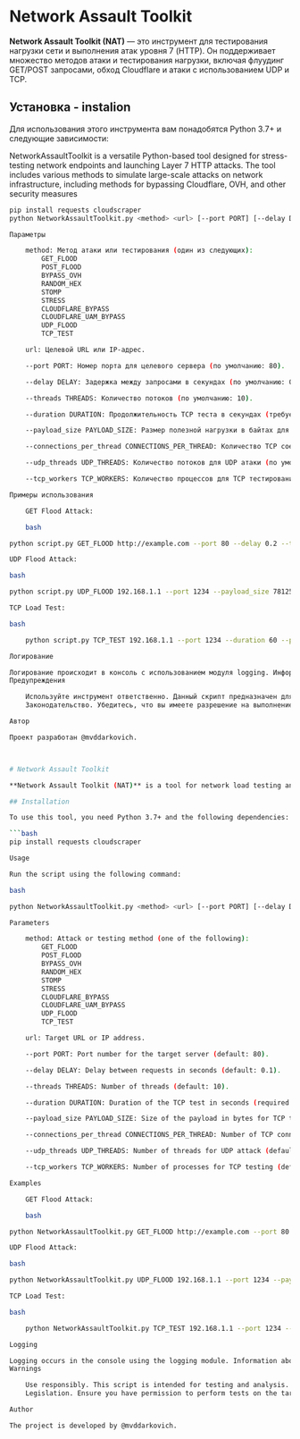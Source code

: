 # Network Assault Toolkit

**Network Assault Toolkit (NAT)** — это инструмент для тестирования нагрузки сети и выполнения атак уровня 7 (HTTP). Он поддерживает множество методов атаки и тестирования нагрузки, включая флуудинг GET/POST запросами, обход Cloudflare и атаки с использованием UDP и TCP.

## Установка - instalion


Для использования этого инструмента вам понадобятся Python 3.7+ и следующие зависимости:

NetworkAssaultToolkit is a versatile Python-based tool designed for stress-testing network endpoints and launching Layer 7 HTTP attacks. The tool includes various methods to simulate large-scale attacks on network infrastructure, including methods for bypassing Cloudflare, OVH, and other security measures

```bash
pip install requests cloudscraper
python NetworkAssaultToolkit.py <method> <url> [--port PORT] [--delay DELAY] [--threads THREADS] [--duration DURATION] [--payload_size PAYLOAD_SIZE] [--connections_per_thread CONNECTIONS_PER_THREAD] [--udp_threads UDP_THREADS] [--tcp_workers TCP_WORKERS]

Параметры

    method: Метод атаки или тестирования (один из следующих):
        GET_FLOOD
        POST_FLOOD
        BYPASS_OVH
        RANDOM_HEX
        STOMP
        STRESS
        CLOUDFLARE_BYPASS
        CLOUDFLARE_UAM_BYPASS
        UDP_FLOOD
        TCP_TEST

    url: Целевой URL или IP-адрес.

    --port PORT: Номер порта для целевого сервера (по умолчанию: 80).

    --delay DELAY: Задержка между запросами в секундах (по умолчанию: 0.1).

    --threads THREADS: Количество потоков (по умолчанию: 10).

    --duration DURATION: Продолжительность TCP теста в секундах (требуется для метода TCP_TEST).

    --payload_size PAYLOAD_SIZE: Размер полезной нагрузки в байтах для TCP теста (требуется для метода TCP_TEST).

    --connections_per_thread CONNECTIONS_PER_THREAD: Количество TCP соединений на поток (по умолчанию: 100).

    --udp_threads UDP_THREADS: Количество потоков для UDP атаки (по умолчанию: 500).

    --tcp_workers TCP_WORKERS: Количество процессов для TCP тестирования (по умолчанию: 100).

Примеры использования

    GET Flood Attack:

    bash

python script.py GET_FLOOD http://example.com --port 80 --delay 0.2 --threads 50

UDP Flood Attack:

bash

python script.py UDP_FLOOD 192.168.1.1 --port 1234 --payload_size 7812500000 --udp_threads 500

TCP Load Test:

bash

    python script.py TCP_TEST 192.168.1.1 --port 1234 --duration 60 --payload_size 1024 --tcp_workers 100 --connections_per_thread 100

Логирование

Логирование происходит в консоль с использованием модуля logging. Информация о запросах и ошибках будет отображаться в реальном времени.
Предупреждения

    Используйте инструмент ответственно. Данный скрипт предназначен для тестирования и анализа. Не используйте его для несанкционированных атак.
    Законодательство. Убедитесь, что вы имеете разрешение на выполнение тестов на целевых серверах.

Автор

Проект разработан @mvddarkovich.



# Network Assault Toolkit

**Network Assault Toolkit (NAT)** is a tool for network load testing and executing Layer 7 (HTTP) attacks. It supports various attack methods and load testing techniques, including GET/POST flooding, Cloudflare bypass, and UDP/TCP-based attacks.

## Installation

To use this tool, you need Python 3.7+ and the following dependencies:

```bash
pip install requests cloudscraper

Usage

Run the script using the following command:

bash

python NetworkAssaultToolkit.py <method> <url> [--port PORT] [--delay DELAY] [--threads THREADS] [--duration DURATION] [--payload_size PAYLOAD_SIZE] [--connections_per_thread CONNECTIONS_PER_THREAD] [--udp_threads UDP_THREADS] [--tcp_workers TCP_WORKERS]

Parameters

    method: Attack or testing method (one of the following):
        GET_FLOOD
        POST_FLOOD
        BYPASS_OVH
        RANDOM_HEX
        STOMP
        STRESS
        CLOUDFLARE_BYPASS
        CLOUDFLARE_UAM_BYPASS
        UDP_FLOOD
        TCP_TEST

    url: Target URL or IP address.

    --port PORT: Port number for the target server (default: 80).

    --delay DELAY: Delay between requests in seconds (default: 0.1).

    --threads THREADS: Number of threads (default: 10).

    --duration DURATION: Duration of the TCP test in seconds (required for TCP_TEST method).

    --payload_size PAYLOAD_SIZE: Size of the payload in bytes for TCP test (required for TCP_TEST method).

    --connections_per_thread CONNECTIONS_PER_THREAD: Number of TCP connections per thread (default: 100).

    --udp_threads UDP_THREADS: Number of threads for UDP attack (default: 500).

    --tcp_workers TCP_WORKERS: Number of processes for TCP testing (default: 100).

Examples

    GET Flood Attack:

    bash

python NetworkAssaultToolkit.py GET_FLOOD http://example.com --port 80 --delay 0.2 --threads 50

UDP Flood Attack:

bash

python NetworkAssaultToolkit.py UDP_FLOOD 192.168.1.1 --port 1234 --payload_size 7812500000 --udp_threads 500

TCP Load Test:

bash

    python NetworkAssaultToolkit.py TCP_TEST 192.168.1.1 --port 1234 --duration 60 --payload_size 1024 --tcp_workers 100 --connections_per_thread 100

Logging

Logging occurs in the console using the logging module. Information about requests and errors will be displayed in real-time.
Warnings

    Use responsibly. This script is intended for testing and analysis. Do not use it for unauthorized attacks.
    Legislation. Ensure you have permission to perform tests on the target servers.

Author

The project is developed by @mvddarkovich.

